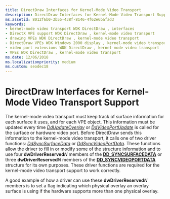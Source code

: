 ```yaml
---
title: DirectDraw Interfaces for Kernel-Mode Video Transport
description: DirectDraw Interfaces for Kernel-Mode Video Transport Support
ms.assetid: 8012f6b0-3b55-438f-8146-4f62e6bafad3
keywords:
- kernel-mode video transport WDK DirectDraw , interfaces
- DirectX VPE support WDK DirectDraw , kernel-mode video transport
- drawing VPEs WDK DirectDraw , kernel-mode video transport
- DirectDraw VPEs WDK Windows 2000 display , kernel-mode video transport
- video port extensions WDK DirectDraw , kernel-mode video transport
- VPEs WDK DirectDraw , kernel-mode video transport
ms.date: 12/06/2018
ms.localizationpriority: medium
ms.custom: seodec18
---
```


# DirectDraw Interfaces for Kernel-Mode Video Transport Support

The kernel-mode video transport must keep track of surface information for each surface it uses, and for each VPE object. This information must be updated every time [*DdUpdateOverlay*](/windows/desktop/api/ddrawint/nc-ddrawint-pdd_surfcb_updateoverlay) or [*DdVideoPortUpdate*](/windows/desktop/api/ddrawint/nc-ddrawint-pdd_vportcb_update) is called for the surface or hardware video port. Before DirectDraw sends this information to the kernel-mode video transport, it calls one of two driver functions: [*DdSyncSurfaceData*](/windows/desktop/api/ddrawint/nc-ddrawint-pdd_kernelcb_syncsurface) or [*DdSyncVideoPortData*](/windows/desktop/api/ddrawint/nc-ddrawint-pdd_kernelcb_syncvideoport). These functions allow the driver to fill in or modify some of the structure information and to use four **dwDriverReserved**_N_ members of the [**DD\_SYNCSURFACEDATA**](/windows/desktop/api/ddrawint/ns-ddrawint-_dd_syncsurfacedata) or three **dwDriverReserved**_N_ members of the [**DD\_SYNCVIDEOPORTDATA**](/windows/desktop/api/ddrawint/ns-ddrawint-_dd_syncvideoportdata) structure for its own purposes. These driver functions are required for the kernel-mode video transport support to work correctly.

A good example of how a driver can use these **dwDriverReserved**_N_ members is to set a flag indicating which physical overlay an overlay surface is using if the hardware supports more than one physical overlay.

 

